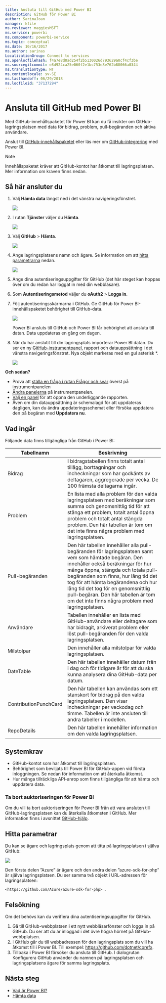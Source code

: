 ```yaml
---
title: Ansluta till GitHub med Power BI
description: GitHub för Power BI
author: SarinaJoan
manager: kfile
ms.reviewer: maggiesMSFT
ms.service: powerbi
ms.component: powerbi-service
ms.topic: conceptual
ms.date: 10/16/2017
ms.author: sarinas
LocalizationGroup: Connect to services
ms.openlocfilehash: f4a7e8d0ad254f2b5130026d793629a0cf4cf3be
ms.sourcegitcommit: e8d924ca25e060f2e1bc753e8e762b88066a0344
ms.translationtype: HT
ms.contentlocale: sv-SE
ms.lasthandoff: 06/29/2018
ms.locfileid: "37137294"
---
```

# <a name="connect-to-github-with-power-bi"></a>Ansluta till GitHub med Power BI
Med GitHub-innehållspaketet för Power BI kan du få insikter om GitHub-lagringsplatsen med data för bidrag, problem, pull-begäranden och aktiva användare.

Anslut till [GitHub-innehållspaketet](https://app.powerbi.com/getdata/services/github) eller läs mer om [GitHub-integrering](https://powerbi.microsoft.com/integrations/github) med Power BI.

>[!NOTE]
>Innehållspaketet kräver att GitHub-kontot har åtkomst till lagringsplatsen. Mer information om kraven finns nedan.

## <a name="how-to-connect"></a>Så här ansluter du
1. Välj **Hämta data** längst ned i det vänstra navigeringsfönstret.
   
   ![](media/service-connect-to-github/pbi_getdata.png) 
2. I rutan **Tjänster** väljer du **Hämta**.
   
   ![](media/service-connect-to-github/pbi_get_services.png) 
3. Välj **GitHub** \> **Hämta**.
   
   ![](media/service-connect-to-github/github.png)
4. Ange lagringsplatsens namn och ägare. Se information om att [hitta parametrarna](#FindingParams) nedan.
   
   ![](media/service-connect-to-github/pbi_github1.png)
5. Ange dina autentiseringsuppgifter för GitHub (det här steget kan hoppas över om du redan har loggat in med din webbläsare). 
6. Som **Autentiseringsmetod** väljer du **oAuth2** \> **Logga in**. 
7. Följ autentiseringsskärmarna i GitHub. Ge GitHub för Power BI-innehållspaketet behörighet till GitHub-data.
   
   ![](media/service-connect-to-github/github_authorize.png)
   
   Power BI ansluts till GitHub och Power BI får behörighet att ansluta till datan.  Data uppdateras en gång om dagen.
8. När du har anslutit till din lagringsplats importerar Power BI datan. Du ser en ny [GitHub-instrumentpanel](https://powerbi.microsoft.com/integrations/github), rapport och datauppsättning i det vänstra navigeringsfönstret. Nya objekt markeras med en gul asterisk \*.
   
   ![](media/service-connect-to-github/pbi_githubdash.png)

**Och sedan?**

* Prova att [ställa en fråga i rutan Frågor och svar](power-bi-q-and-a.md) överst på instrumentpanelen
* [Ändra panelerna](service-dashboard-edit-tile.md) på instrumentpanelen.
* [Välj en panel](service-dashboard-tiles.md) för att öppna den underliggande rapporten.
* Även om din datauppsättning är schemalagd för att uppdateras dagligen, kan du ändra uppdateringsschemat eller försöka uppdatera den på begäran med **Uppdatera nu**.

## <a name="whats-included"></a>Vad ingår
Följande data finns tillgängliga från GitHub i Power BI:     

| Tabellnamn | Beskrivning |
| --- | --- |
| Bidrag |I bidragstabellen finns totalt antal tillägg, borttagningar och incheckningar som har godkänts av deltagaren, aggregerade per vecka. De 100 främsta deltagarna ingår. |
| Problem |En lista med alla problem för den valda lagringsplatsen med beräkningar som summa och genomsnittlig tid för att stänga ett problem, totalt antal öppna problem och totalt antal stängda problem. Den här tabellen är tom om det inte finns några problem med lagringsplatsen. |
| Pull-begäranden |Den här tabellen innehåller alla pull-begäranden för lagringsplatsen samt vem som hämtade begäran. Den innehåller också beräkningar för hur många öppna, stängda och totala pull-begäranden som finns, hur lång tid det tog för att hämta begärandena och hur lång tid det tog för en genomsnittlig pull-begäran. Den här tabellen är tom om det inte finns några problem med lagringsplatsen. |
| Användare |Tabellen innehåller en lista med GitHub-användare eller deltagare som har bidragit, arkiverat problem eller löst pull-begäranden för den valda lagringsplatsen. |
| Milstolpar |Den innehåller alla milstolpar för valda lagringsplatsen. |
| DateTable |Den här tabellen innehåller datum från i dag och för tidigare år för att du ska kunna analysera dina GitHub-data per datum. |
| ContributionPunchCard |Den här tabellen kan användas som ett stanskort för bidrag på den valda lagringsplatsen. Den visar incheckningar per veckodag och timme. Tabellen är inte ansluten till andra tabeller i modellen. |
| RepoDetails |Den här tabellen innehåller information om den valda lagringsplatsen. |

## <a name="system-requirements"></a>Systemkrav
* GitHub-kontot som har åtkomst till lagringsplatsen.  
* Behörighet som beviljats till Power BI för GitHub-appen vid första inloggningen. Se nedan för information om att återkalla åtkomst.  
* Hur många tillräckliga API-anrop som finns tillgängliga för att hämta och uppdatera data.  

### <a name="de-authorize-power-bi"></a>Ta bort auktoriseringen för Power BI
Om du vill ta bort auktoriseringen för Power BI från att vara ansluten till GitHub-lagringsplatsen kan du återkalla åtkomsten i GitHub. Mer information finns i avsnittet [GitHub-hjälp](https://help.github.com/articles/keeping-your-ssh-keys-and-application-access-tokens-safe/#reviewing-your-authorized-applications-oauth).

<a name="FindingParams"></a>

## <a name="finding-parameters"></a>Hitta parametrar
Du kan se ägare och lagringsplats genom att titta på lagringsplatsen i själva GitHub:

![](media/service-connect-to-github/github_ownerrepo.png)

Den första delen ”Azure” är ägare och den andra delen ”azure-sdk-for-php” är själva lagringsplatsen.  Du ser samma två objekt i URL-adressen för lagringsplatsen:

    <https://github.com/Azure/azure-sdk-for-php> .

## <a name="troubleshooting"></a>Felsökning
Om det behövs kan du verifiera dina autentiseringsuppgifter för GitHub.  

1. Gå till GitHub-webbplatsen i ett nytt webbläsarfönster och logga in på GitHub. Du ser att du är inloggad i det övre högra hörnet på GitHub-webbplatsen.    
2. I GitHub går du till webbadressen för den lagringsplats som du vill ha åtkomst till i Power BI. Till exempel: https://github.com/dotnet/corefx.  
3. Tillbaka i Power BI försöker du ansluta till GitHub. I dialogrutan Konfigurera GitHub använder du namnen på lagringsplatsen och lagringsplatsens ägare för samma lagringsplats.  

## <a name="next-steps"></a>Nästa steg
* [Vad är Power BI?](power-bi-overview.md)
* [Hämta data](service-get-data.md)

